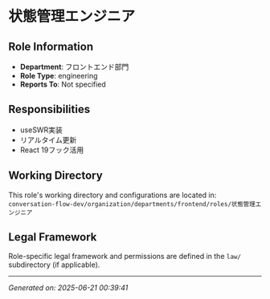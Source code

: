 # 状態管理エンジニア

## Role Information
- **Department**: フロントエンド部門
- **Role Type**: engineering
- **Reports To**: Not specified

## Responsibilities
- useSWR実装
- リアルタイム更新
- React 19フック活用

## Working Directory
This role's working directory and configurations are located in:
`conversation-flow-dev/organization/departments/frontend/roles/状態管理エンジニア`

## Legal Framework
Role-specific legal framework and permissions are defined in the `law/` subdirectory (if applicable).

---
*Generated on: 2025-06-21 00:39:41*
